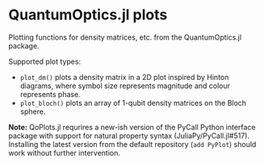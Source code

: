 QuantumOptics.jl plots
======================

Plotting functions for density matrices, etc. from the QuantumOptics.jl
package.

Supported plot types:
 - `plot_dm()` plots a density matrix in a 2D plot inspired by Hinton diagrams,
 	where symbol size represents magnitude and colour represents phase.
 - `plot_bloch()` plots an array of 1-qubit density matrices on the Bloch sphere.

**Note:** QoPlots.jl requrires a new-ish version of the PyCall Python interface package
with support for natural property syntax (JuliaPy/PyCall.jl#517). Installing the latest
version from the default repository (`add PyPlot`) should work without further
intervention.
